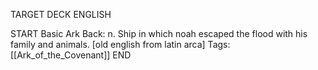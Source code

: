 TARGET DECK
ENGLISH

START
Basic
Ark
Back: n. Ship in which noah escaped the flood with his family and animals. [old english from latin arca]
Tags: [[Ark_of_the_Covenant]]
END
